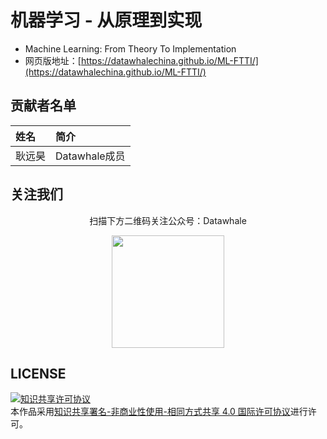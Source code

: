 # 机器学习 - 从原理到实现

- Machine Learning: From Theory To Implementation
- 网页版地址：[https://datawhalechina.github.io/ML-FTTI/](https://datawhalechina.github.io/ML-FTTI/)

## 贡献者名单

| 姓名 | 简介 |
| :----| :---- |
| 耿远昊 | Datawhale成员 |

## 关注我们

<div align=center>
<p>扫描下方二维码关注公众号：Datawhale</p>
<img src="https://raw.githubusercontent.com/datawhalechina/pumpkin-book/master/res/qrcode.jpeg" width = "180" height = "180">
</div>

## LICENSE

<a rel="license" href="http://creativecommons.org/licenses/by-nc-sa/4.0/"><img alt="知识共享许可协议" style="border-width:0" src="https://img.shields.io/badge/license-CC%20BY--NC--SA%204.0-lightgrey" /></a><br />本作品采用<a rel="license" href="http://creativecommons.org/licenses/by-nc-sa/4.0/">知识共享署名-非商业性使用-相同方式共享 4.0 国际许可协议</a>进行许可。